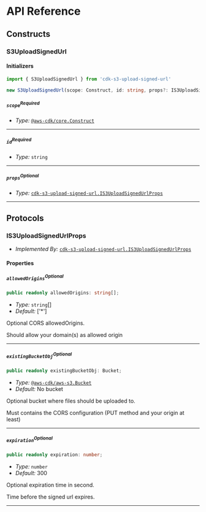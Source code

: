 # API Reference <a name="API Reference"></a>

## Constructs <a name="Constructs"></a>

### S3UploadSignedUrl <a name="cdk-s3-upload-signed-url.S3UploadSignedUrl"></a>

#### Initializers <a name="cdk-s3-upload-signed-url.S3UploadSignedUrl.Initializer"></a>

```typescript
import { S3UploadSignedUrl } from 'cdk-s3-upload-signed-url'

new S3UploadSignedUrl(scope: Construct, id: string, props?: IS3UploadSignedUrlProps)
```

##### `scope`<sup>Required</sup> <a name="cdk-s3-upload-signed-url.S3UploadSignedUrl.parameter.scope"></a>

- *Type:* [`@aws-cdk/core.Construct`](#@aws-cdk/core.Construct)

---

##### `id`<sup>Required</sup> <a name="cdk-s3-upload-signed-url.S3UploadSignedUrl.parameter.id"></a>

- *Type:* `string`

---

##### `props`<sup>Optional</sup> <a name="cdk-s3-upload-signed-url.S3UploadSignedUrl.parameter.props"></a>

- *Type:* [`cdk-s3-upload-signed-url.IS3UploadSignedUrlProps`](#cdk-s3-upload-signed-url.IS3UploadSignedUrlProps)

---







## Protocols <a name="Protocols"></a>

### IS3UploadSignedUrlProps <a name="cdk-s3-upload-signed-url.IS3UploadSignedUrlProps"></a>

- *Implemented By:* [`cdk-s3-upload-signed-url.IS3UploadSignedUrlProps`](#cdk-s3-upload-signed-url.IS3UploadSignedUrlProps)


#### Properties <a name="Properties"></a>

##### `allowedOrigins`<sup>Optional</sup> <a name="cdk-s3-upload-signed-url.IS3UploadSignedUrlProps.property.allowedOrigins"></a>

```typescript
public readonly allowedOrigins: string[];
```

- *Type:* `string`[]
- *Default:* ['*']

Optional CORS allowedOrigins.

Should allow your domain(s) as allowed origin

---

##### `existingBucketObj`<sup>Optional</sup> <a name="cdk-s3-upload-signed-url.IS3UploadSignedUrlProps.property.existingBucketObj"></a>

```typescript
public readonly existingBucketObj: Bucket;
```

- *Type:* [`@aws-cdk/aws-s3.Bucket`](#@aws-cdk/aws-s3.Bucket)
- *Default:* No bucket

Optional bucket where files should be uploaded to.

Must contains the CORS configuration (PUT method and your origin at least)

---

##### `expiration`<sup>Optional</sup> <a name="cdk-s3-upload-signed-url.IS3UploadSignedUrlProps.property.expiration"></a>

```typescript
public readonly expiration: number;
```

- *Type:* `number`
- *Default:* 300

Optional expiration time in second.

Time before the signed url expires.

---

